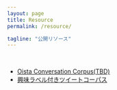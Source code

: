 ```yaml
---
layout: page
title: Resource
permalink: /resource/

tagline: "公開リソース"
---
```


<br>

- [Oista Conversation Corpus(TBD)](https://github.com/50kawa)
- [興味ラベル付きツイートコーパス](https://github.com/tanaka504/TweetCorpus_with_InterestLabel)
